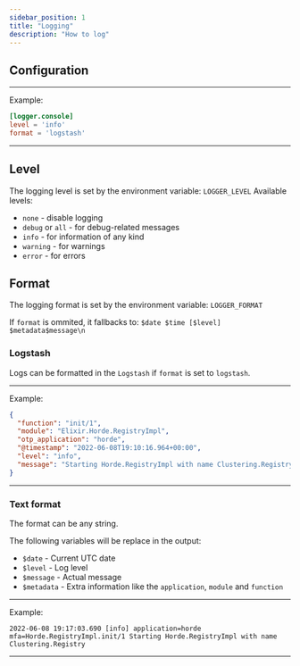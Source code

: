 ```yaml
---
sidebar_position: 1
title: "Logging"
description: "How to log"
---
```


## Configuration

----
Example:

```toml
[logger.console]
level = 'info'
format = 'logstash'
```

----

## Level

The logging level is set by the environment variable: `LOGGER_LEVEL`
Available levels:

* `none` - disable logging
* `debug` or `all` - for debug-related messages 
* `info` - for information of any kind
* `warning` - for warnings
* `error` - for errors

## Format

The logging format is set by the environment variable: `LOGGER_FORMAT`

If `format` is ommited, it fallbacks to: `$date $time [$level] $metadata$message\n`

### Logstash

Logs can be formatted in the `Logstash` if `format` is set to `logstash`.

----
Example:

```json
{
  "function": "init/1",
  "module": "Elixir.Horde.RegistryImpl",
  "otp_application": "horde",
  "@timestamp": "2022-06-08T19:10:16.964+00:00",
  "level": "info",
  "message": "Starting Horde.RegistryImpl with name Clustering.Registry"
}
```

----

### Text format

The format can be any string.

The following variables will be replace in the output:

* `$date` - Current UTC date
* `$level` - Log level
* `$message` - Actual message
* `$metadata` - Extra information like the `application`, `module` and `function`

----
Example:

```text
2022-06-08 19:17:03.690 [info] application=horde mfa=Horde.RegistryImpl.init/1 Starting Horde.RegistryImpl with name Clustering.Registry
```

----
